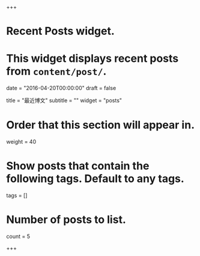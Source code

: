 +++
# Recent Posts widget.
# This widget displays recent posts from `content/post/`.

date = "2016-04-20T00:00:00"
draft = false

title = "最近博文"
subtitle = ""
widget = "posts"

# Order that this section will appear in.
weight = 40

# Show posts that contain the following tags. Default to any tags.
tags = []

# Number of posts to list.
count = 5

+++
